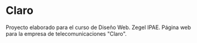 # Claro
Proyecto elaborado para el curso de Diseño Web. Zegel IPAE. Página web para la empresa de telecomunicaciones "Claro".
